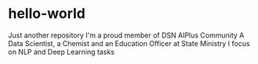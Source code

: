 # hello-world
Just another repository
I'm a proud member of DSN AIPlus Community
A Data Scientist, a Chemist and an Education Officer at State Ministry
I focus on NLP and Deep Learning tasks
